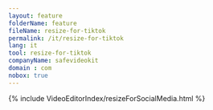 ```yaml
---
layout: feature
folderName: feature
fileName: resize-for-tiktok
permalink: /it/resize-for-tiktok
lang: it
tool: resize-for-tiktok
companyName: safevideokit
domain : com
nobox: true
---
```


{% include VideoEditorIndex/resizeForSocialMedia.html %}

   